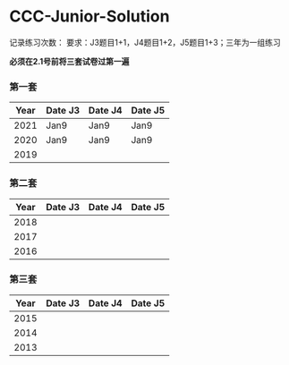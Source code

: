# CCC-Junior-Solution
记录练习次数：
要求：J3题目1+1，J4题目1+2，J5题目1+3；三年为一组练习

**必须在2.1号前将三套试卷过第一遍**
### 第一套
|Year|Date J3|Date J4|Date J5|
|---|---|---|---|
|2021|Jan9|Jan9|Jan9|
|2020|Jan9|Jan9|Jan9|
|2019|||

### 第二套
|Year|Date J3|Date J4|Date J5|
|---|---|---|---|
|2018|||
|2017|||
|2016|||

### 第三套
|Year|Date J3|Date J4|Date J5|
|---|---|---|---|
|2015|||
|2014|||
|2013|||


